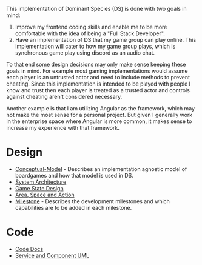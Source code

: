 This implementation of Dominant Species (DS) is done with two goals in mind:

1. Improve my frontend coding skills and enable me to be more comfortable with the idea of being a "Full Stack Developer".
2. Have an implementation of DS that my game group can play online. This implementation will cater to how my game group plays, which is synchronous game play using discord as an audio chat.

To that end some design decisions may only make sense keeping these goals in mind. For example most gaming implementations would assume each player is an untrusted actor and need to include methods to prevent cheating. Since this implementation is intended to be played with people I know and trust then each player is treated as a trusted actor and controls against cheating aren't considered necessary.

Another example is that I am utilizing Angular as the framework, which may not make the most sense for a personal project. But given I generally work in the enterprise space where Angular is more common, it makes sense to increase my experience with that framework.

# Design

- [Conceptual-Model](./conceptual-model) - Describes an implementation agnostic model of boardgames and how that model is used in DS.
- [System Architecture](./system-architecture)
- [Game State Design](./game-state-design)
- [Area, Space and Action](./area-space-action-design)
- [Milestone](./milestone) - Describes the development milestones and which capabilities are to be added in each milestone.

# Code
- [Code Docs](./code/index.html)
- [Service and Component UML](./service-component-uml.svg)

